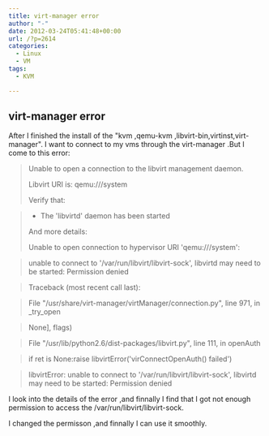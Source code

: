 ```yaml
---
title: virt-manager error
author: "-"
date: 2012-03-24T05:41:48+00:00
url: /?p=2614
categories:
  - Linux
  - VM
tags:
  - KVM

---
```

## virt-manager error
After I finished the install of the "kvm ,qemu-kvm ,libvirt-bin,virtinst,virt-manager". I want to connect to my vms through the virt-manager .But I come to this error:

> Unable to open a connection to the libvirt management daemon.
> 
> Libvirt URI is: qemu:///system
> 
> Verify that:
  
> - The 'libvirtd' daemon has been started
> 
> And more details:
> 
> Unable to open connection to hypervisor URI 'qemu:///system':
  
> unable to connect to '/var/run/libvirt/libvirt-sock', libvirtd may need to be started: Permission denied
  
> Traceback (most recent call last):
  
> File "/usr/share/virt-manager/virtManager/connection.py", line 971, in _try_open
  
> None], flags)
  
> File "/usr/lib/python2.6/dist-packages/libvirt.py", line 111, in openAuth
  
> if ret is None:raise libvirtError('virConnectOpenAuth() failed')
  
> libvirtError: unable to connect to '/var/run/libvirt/libvirt-sock', libvirtd may need to be started: Permission denied

I look into the details of the error ,and finnally I find that I got not enough permission to access the /var/run/libvirt/libvirt-sock.

I changed the permisson ,and finnally I can use it smoothly.